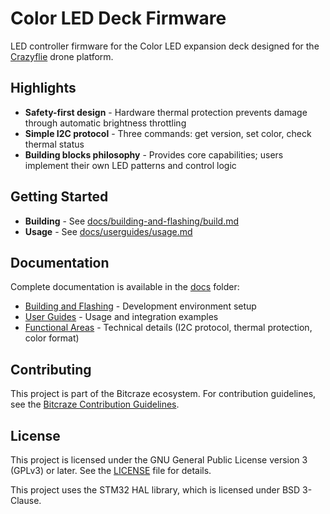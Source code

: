 # Color LED Deck Firmware

LED controller firmware for the Color LED expansion deck designed for the [Crazyflie](https://www.bitcraze.io/documentation/system/platform/) drone platform.

## Highlights

- **Safety-first design** - Hardware thermal protection prevents damage through automatic brightness throttling
- **Simple I2C protocol** - Three commands: get version, set color, check thermal status
- **Building blocks philosophy** - Provides core capabilities; users implement their own LED patterns and control logic

## Getting Started

- **Building** - See [docs/building-and-flashing/build.md](docs/building-and-flashing/build.md)
- **Usage** - See [docs/userguides/usage.md](docs/userguides/usage.md)

## Documentation

Complete documentation is available in the [docs](docs/) folder:
- [Building and Flashing](docs/building-and-flashing/) - Development environment setup
- [User Guides](docs/userguides/) - Usage and integration examples
- [Functional Areas](docs/functional-areas/) - Technical details (I2C protocol, thermal protection, color format)

## Contributing

This project is part of the Bitcraze ecosystem. For contribution guidelines, see the [Bitcraze Contribution Guidelines](https://www.bitcraze.io/development/contribute/general-guidelines/).

## License

This project is licensed under the GNU General Public License version 3 (GPLv3) or later. See the [LICENSE](LICENSE) file for details.

This project uses the STM32 HAL library, which is licensed under BSD 3-Clause.
